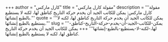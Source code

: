 +++
author = "كارل ماركس"
title = "مقولة كارل ماركس"
description = '''مقولة كارل ماركس: يمكن للكاتب الجيد أن يخدم حركة التاريخ كناطق لها، لكنه لا يستطيع بالطبع إنشائها.'''
quote = '''يمكن للكاتب الجيد أن يخدم حركة التاريخ كناطق لها، لكنه لا يستطيع بالطبع إنشائها.'''
slug = '''يمكن-للكاتب-الجيد-أن-يخدم-حركة-التاريخ-كناطق-لها،-لكنه-لا-يستطيع-بالطبع-إنشائها'''
+++
يمكن للكاتب الجيد أن يخدم حركة التاريخ كناطق لها، لكنه لا يستطيع بالطبع إنشائها.
